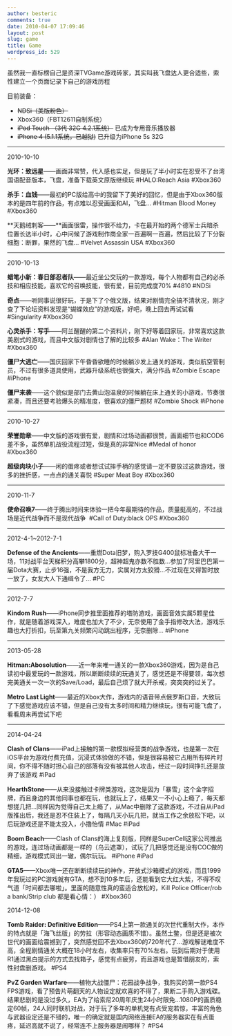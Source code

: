 ```yaml
---
author: besteric
comments: true
date: 2010-04-07 17:09:46
layout: post
slug: game
title: Game
wordpress_id: 529
---
```


虽然我一直标榜自己是资深TVGame游戏砖家，其实叫我飞盘达人更合适些，索性建立一个页面记录下自己的游戏历程

目前装备：

* ~~NDSi（美版粉色）~~
* Xbox360（FBT12611自制系统） 
* ~~iPod Touch （3代 32G 4.2.1系统）~~ 已成为专用音乐播放器
* ~~iPhone 4 (5.1.1系统，已越狱)~~ 已升级为iPhone 5s 32G

---

2010-10-10

**光环：致远星**——画面非常赞，代入感也实足，但是玩了半小时实在忍受不了台湾国语配音版本，飞盘，准备下载英文原版继续玩 #HALO:Reach Asia #Xbox360

**杀手：血钱**——最初的PC版给高中的我留下了美好的回忆，但是由于Xbox360版本的是四年前的作品，有点难以忍受画面和AI，飞盘... #Hitman Blood Money #Xbox360

**天鹅绒刺客——**画面很雷，操作很不给力，卡在最开始的两个德军士兵暗杀位置长达半小时，心中问候了游戏制作商全家一百遍啊一百遍，然后比较了下分裂细胞：断罪，果然的飞盘... #Velvet Assassin USA #Xbox360

---

2010-10-13

**蜡笔小新：春日部忍者队**——最近坐公交玩的一款游戏，每个人物都有自己的必杀技和相应技能，喜欢它的召唤技能，很有爱，目前完成度70% #4810 #NDSi

**奇点**——听同事说很好玩，于是下了个俄文版，结果对剧情完全搞不清状况，刚才查了下论坛资料发现是“蝴蝶效应”的游戏版，好吧，晚上回去再试试看 #Singularity #Xbox360

**心灵杀手：写手**——阿兰醒醒的第二个资料片，刚下好等着回家玩，非常喜欢这款美剧式的游戏，而且中文版对剧情也了解的比较多 #Alan Wake：The Writer #Xbox360

**僵尸大逃亡**——国庆回家下午昏昏欲睡的时候躺沙发上通关的游戏，类似航空管制员，不过有很多道具使用，武器升级系统也很强大，满分作品 #Zombie Escape #iPhone

**僵尸来袭**——这个貌似是部门去黄山泡温泉的时候躺在床上通关的小游戏，节奏很紧凑，而且还要考验爆头的精准度，很喜欢的僵尸题材 #Zombie Shock #iPhone

---

2010-10-27

**荣誉勋章**——中文版的游戏很有爱，剧情和过场动画都很赞，画面细节也和COD6差不多，虽然单机战役流程过短，但是真的非常Nice #Medal of honor #Xbox360

**超级肉块小子**——闲的蛋疼或者想试试摔手柄的感觉请一定不要放过这款游戏，很多的挫折感，一点点的通关喜悦 #Super Meat Boy #Xbox360

---

2010-11-7

**使命召唤7**——终于腾出时间来体验一把今年最期待的作品，质量挺高的，不过战场是近代战争而不是现代战争  #Call of Duty:black OPS #Xbox360

---

2012-4-1~2012-7-1

**Defense of the Ancients**——重燃Dota旧梦，购入罗技G400鼠标准备大干一场，11对战平台天梯积分高攀1800分，超神超鬼亦数不胜数...参加了阿里巴巴第一届Dota大赛，止步16强，不是我方无力，实属对方太狡猾...不过现在又得暂时放一放了，女友大人下通缉令了... #PC

---

2012-7-7

**Kindom Rush**——iPhone同步推里面推荐的塔防游戏，画面音效实属5颗星佳作，就是随着游戏深入，难度也加大了不少，无奈使用了金手指修改大法，游戏乐趣也大打折扣，玩至第九关频繁闪动跳出程序，无奈删除... #iPhone

---

2013-05-28

**Hitman:Abosolution**——近一年来唯一通关的一款Xbox360游戏，因为是自己读初中最爱玩的一款游戏，所以断断续续的玩通关了，感觉还是不得要领，每次想完美通关一次一次的Save/Load，最后自己烦了就大开杀戒，突突突的过关了。

**Metro Last Light**——最近的Xbox大作，游戏内的语音带点俄罗斯口音，大致玩了下感觉游戏应该不错，但是自己没有太多时间和精力继续玩，很有可能飞盘了，看看周末再尝试下吧



---

2014-04-24

**Clash of Clans**——iPad上接触的第一款模拟经营类的战争游戏，也是第一次在iOS平台为游戏付费充值，沉浸式体验做的不错，但是很容易被它占用所有碎片时间，你不得不随时担心自己的部落有没有被其他人攻击，经过一段时间挣扎还是放弃了该游戏 #iPad

**HearthStone**——从来没接触过卡牌类游戏，这次是因为「暴雪」这个金字招牌，而且身边的其他同事也都在玩，也就玩上了，结果又一不小心上瘾了，每天都想搓几把...同样因为觉得自己太上瘾了，从Mac中删除了这款游戏，不过自从iPad版推出后，我还是忍不住装上了，每隔几天小玩几把，就当工作之余放松下吧，以后玩游戏还是不能太投入，小撸怡情 #Mac #iPad

**Boom Beach**——Clash of Clans的海上复刻版，同样是SuperCell这家公司推出的游戏，连过场动画都是一样的（乌云遮罩），试玩了几把感觉还是没有COC做的精细，游戏模式同出一辙，偶尔玩玩。 #iPhone #iPad

**GTA5**——Xbox唯一还在断断续续玩的神作，开放式沙箱模式的游戏，而且1999年我玩过的PC游戏就有GTA，想不到10多年后，还能看到它大红大紫，不得不叹气道「时间都去哪啦」。里面的随意性真的蛮适合放松的，Kill Police Officer/rob a bank/Strip club 都是看心情：） #Xbox360

2014-12-08

**Tomb Raider: Definitive Edition**——PS4上第一款通关的次世代重制大作，本作的特点就是「海飞丝版」的劳拉（形容动态画质不错）。虽然土鳖，但是还是被次世代的画面给震撼到了，突然感觉回不去Xbox360的720年代了...游戏解谜难度不高，全程剧情通关大概在18小时左右，收集率只有70%左右。玩到后期对于使用R1通过黑白提示的方式去找箱子，感觉有点疲劳，而且游戏也是暂借朋友的，索性封盘删游戏。 #PS4

**PvZ Garden Warfare**——植物大战僵尸：花园战争战争，我购买的第一款PS4 FPS游戏，看了预告片萌翻天的人物设定就欢喜的不得了，果断二手购入游戏碟。结果悲剧的是没过多久，EA为了给索尼20周年庆生24小时限免...1080P的画质稳定60帧，24人同时联机对战，对于玩了多年的单机党有点受宠若惊，丰富的角色与武器设定还是不错的，唯一的确定就是国内网络连接EA的服务器实在有点蛋疼，延迟高就不说了，经常连不上服务器是闹哪样？ #PS4